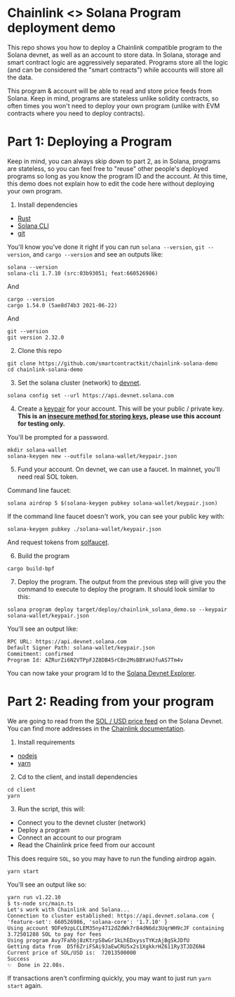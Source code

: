 # Chainlink <> Solana Program deployment demo

This repo shows you how to deploy a Chainlink compatible program to the Solana devnet, as well as an account to store data. In Solana, storage and smart contract logic are aggressively separated. Programs store all the logic (and can be considered the "smart contracts") while accounts will store all the data.

This program & account will be able to read and store price feeds from Solana. Keep in mind, programs are stateless unlike solidity contracts, so often times you won't need to deploy your own program (unlike with EVM contracts where you need to deploy contracts).

# Part 1: Deploying a Program

Keep in mind, you can always skip down to part 2, as in Solana, programs are stateless, so you can feel free to "reuse" other people's deployed programs so long as you know the program ID and the account. At this time, this demo does not explain how to edit the code here without deploying your own program.

1. Install dependencies
- [Rust](https://www.rust-lang.org/tools/install)
- [Solana CLI](https://docs.solana.com/cli/install-solana-cli-tools#use-solanas-install-tool)
- [git](https://git-scm.com/book/en/v2/Getting-Started-Installing-Git)

You'll know you've done it right if you can run `solana --version`, `git --version`, and `cargo --version` and see an outputs like:

```
solana --version
solana-cli 1.7.10 (src:03b93051; feat:660526986)
```
And
```
cargo --version
cargo 1.54.0 (5ae8d74b3 2021-06-22)
```
And
```
git --version
git version 2.32.0
```

2. Clone this repo

```
git clone https://github.com/smartcontractkit/chainlink-solana-demo
cd chainlink-solana-demo
```

3. Set the solana cluster (network) to [devnet](https://docs.solana.com/clusters#devnet).

```
solana config set --url https://api.devnet.solana.com
```

4. Create a [keypair](https://docs.solana.com/terminology#keypair) for your account. This will be your public / private key. **This is an [insecure method for storing keys](https://docs.solana.com/wallet-guide/cli#file-system-wallet-security), please use this account for testing only.**

You'll be prompted for a password.

```
mkdir solana-wallet
solana-keygen new --outfile solana-wallet/keypair.json
```

5. Fund your account. On devnet, we can use a faucet. In mainnet, you'll need real SOL token.

Command line faucet:
```
solana airdrop 5 $(solana-keygen pubkey solana-wallet/keypair.json)
```

If the command line faucet doesn't work, you can see your public key with:
```
solana-keygen pubkey ./solana-wallet/keypair.json
```
And request tokens from [solfaucet](https://solfaucet.com/).

6. Build the program

```
cargo build-bpf
```

7. Deploy the program. The output from the previous step will give you the command to execute to deploy the program. It should look similar to this:

```
solana program deploy target/deploy/chainlink_solana_demo.so --keypair solana-wallet/keypair.json
```

You'll see an output like:
```
RPC URL: https://api.devnet.solana.com
Default Signer Path: solana-wallet/keypair.json
Commitment: confirmed
Program Id: AZRurZi6N2VTPpFJZ8DB45rCBn2MsBBYaHJfuAS7Tm4v
```

You can now take your program Id to the [Solana Devnet Explorer](https://explorer.solana.com/?cluster=devnet).

# Part 2: Reading from your program

We are going to read from the [SOL / USD price feed](https://explorer.solana.com/address/FmAmfoyPXiA8Vhhe6MZTr3U6rZfEZ1ctEHay1ysqCqcf?cluster=devnet) on the Solana Devnet. You can find more addresses in the [Chainlink documentation](https://docs.chain.link/docs/solana-price-feeds/).


1. Install requirements

- [nodejs](https://nodejs.org/en/download/)
- [yarn](https://classic.yarnpkg.com/en/docs/install/#mac-stable)

2. Cd to the client, and install dependencies

```
cd client
yarn
```

3. Run the script, this will:

- Connect you to the devnet cluster (network)
- Deploy a program
- Connect an account to our program
- Read the Chainlink price feed from our account

This does require `SOL`, so you may have to run the funding airdrop again.

```
yarn start
```

You'll see an output like so:
```
yarn run v1.22.10
$ ts-node src/main.ts
Let's work with Chainlink and Solana...
Connection to cluster established: https://api.devnet.solana.com { 'feature-set': 660526986, 'solana-core': '1.7.10' }
Using account 9DFe9zpLCLEM35ny4712dZdWk7r84dN6dz3UqrWH9cJF containing 3.72501288 SOL to pay for fees
Using program Avy7Fahbj8zKtrpS8wGr1kLhEDxyssTYKzAjBgSkJDfU
Getting data from  D5f6ZriFSAi9JaEwCRU5x2s1XgkkrHZ611Ry3TJDZ6N4
Current price of SOL/USD is:  72013500000
Success
✨  Done in 22.08s.
```

If transactions aren't confirming quickly, you may want to just run `yarn start` again.
